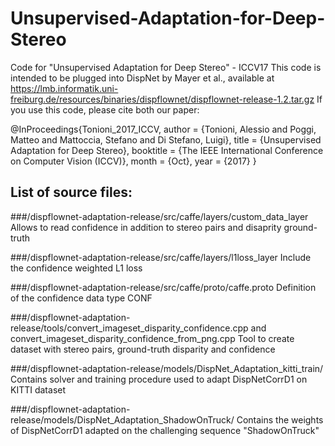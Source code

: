 # Unsupervised-Adaptation-for-Deep-Stereo
Code for "Unsupervised Adaptation for Deep Stereo" - ICCV17
This code is intended to be plugged into DispNet by Mayer et al., available at https://lmb.informatik.uni-freiburg.de/resources/binaries/dispflownet/dispflownet-release-1.2.tar.gz 
If you use this code, please cite both our paper: 

@InProceedings{Tonioni_2017_ICCV,
author = {Tonioni, Alessio and Poggi, Matteo and Mattoccia, Stefano and Di Stefano, Luigi},
title = {Unsupervised Adaptation for Deep Stereo},
booktitle = {The IEEE International Conference on Computer Vision (ICCV)},
month = {Oct},
year = {2017}
}

## List of source files:

###/dispflownet-adaptation-release/src/caffe/layers/custom_data_layer
Allows to read confidence in addition to stereo pairs and disaprity ground-truth

###/dispflownet-adaptation-release/src/caffe/layers/l1loss_layer
Include the confidence weighted L1 loss

###/dispflownet-adaptation-release/src/caffe/proto/caffe.proto
Definition of the confidence data type CONF

###/dispflownet-adaptation-release/tools/convert_imageset_disparity_confidence.cpp and convert_imageset_disparity_confidence_from_png.cpp
Tool to create dataset with stereo pairs, ground-truth disparity and confidence

###/dispflownet-adaptation-release/models/DispNet_Adaptation_kitti_train/
Contains solver and training procedure used to adapt DispNetCorrD1 on KITTI dataset

###/dispflownet-adaptation-release/models/DispNet_Adaptation_ShadowOnTruck/
Contains the weights of DispNetCorrD1 adapted on the challenging sequence "ShadowOnTruck"
